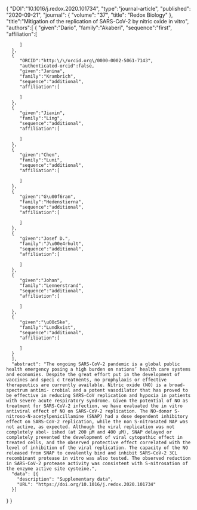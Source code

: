 {
      "DOI":"10.1016/j.redox.2020.101734",
      "type":"journal-article",
      "published": "2020-09-21",
      "journal": {
          "volume": "37",
          "title": "Redox Biology"
          },
      "title":"Mitigation of the replication of SARS-CoV-2 by nitric oxide in vitro",
      "authors":[
      {
         "given":"Dario",
         "family":"Akaberi",
         "sequence":"first",
         "affiliation":[

         ]
      },
      {
         "ORCID":"http:\/\/orcid.org\/0000-0002-5061-7143",
         "authenticated-orcid":false,
         "given":"Janina",
         "family":"Krambrich",
         "sequence":"additional",
         "affiliation":[

         ]
      },
      {
         "given":"Jiaxin",
         "family":"Ling",
         "sequence":"additional",
         "affiliation":[

         ]
      },
      {
         "given":"Chen",
         "family":"Luni",
         "sequence":"additional",
         "affiliation":[

         ]
      },
      {
         "given":"G\u00f6ran",
         "family":"Hedenstierna",
         "sequence":"additional",
         "affiliation":[

         ]
      },
      {
         "given":"Josef D.",
         "family":"J\u00e4rhult",
         "sequence":"additional",
         "affiliation":[

         ]
      },
      {
         "given":"Johan",
         "family":"Lennerstrand",
         "sequence":"additional",
         "affiliation":[

         ]
      },
      {
         "given":"\u00c5ke",
         "family":"Lundkvist",
         "sequence":"additional",
         "affiliation":[

         ]
      }
      ],
      "abstract": "The ongoing SARS-CoV-2 pandemic is a global public health emergency posing a high burden on nations’ health care systems and economies. Despite the great effort put in the development of vaccines and speci c treatments, no prophylaxis or effective therapeutics are currently available. Nitric oxide (NO) is a broad-spectrum antimi- crobial and a potent vasodilator that has proved to be effective in reducing SARS-CoV replication and hypoxia in patients with severe acute respiratory syndrome. Given the potential of NO as treatment for SARS-CoV-2 infection, we have evaluated the in vitro antiviral effect of NO on SARS-CoV-2 replication. The NO-donor S- nitroso-N-acetylpenicillamine (SNAP) had a dose dependent inhibitory effect on SARS-CoV-2 replication, while the non S-nitrosated NAP was not active, as expected. Although the viral replication was not completely abol- ished (at 200 μM and 400 μM), SNAP delayed or completely prevented the development of viral cytopathic effect in treated cells, and the observed protective effect correlated with the level of inhibition of the viral replication. The capacity of the NO released from SNAP to covalently bind and inhibit SARS-CoV-2 3CL recombinant protease in vitro was also tested. The observed reduction in SARS-CoV-2 protease activity was consistent with S-nitrosation of the enzyme active site cysteine.",
      "data": [{
        "description": "Supplementary data",
        "URL": "https://doi.org/10.1016/j.redox.2020.101734"
      }]
   }
}
